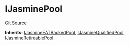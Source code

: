 # IJasminePool
[Git Source](https://github.com/Jasmine-Energy/jasmine-bridge/blob/3a51f99772e94ac516640d29ff82946799979f9c/contracts/interfaces/jasmine/IJasminePool.sol)

**Inherits:**
[IJasmineEATBackedPool](/contracts/interfaces/jasmine/IEATBackedPool.sol/interface.IJasmineEATBackedPool.md), [IJasmineQualifiedPool](/contracts/interfaces/jasmine/IQualifiedPool.sol/interface.IJasmineQualifiedPool.md), [IJasmineRetireablePool](/contracts/interfaces/jasmine/IRetireablePool.sol/interface.IJasmineRetireablePool.md)



